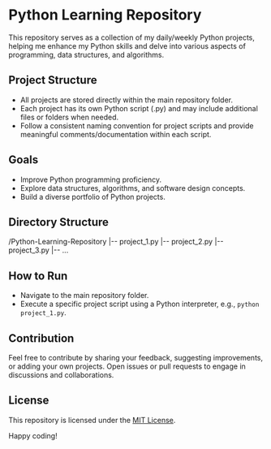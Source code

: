 # Python Learning Repository

This repository serves as a collection of my daily/weekly Python projects, helping me enhance my Python skills and delve into various aspects of programming, data structures, and algorithms.

## Project Structure

- All projects are stored directly within the main repository folder.
- Each project has its own Python script (.py) and may include additional files or folders when needed.
- Follow a consistent naming convention for project scripts and provide meaningful comments/documentation within each script.

## Goals

- Improve Python programming proficiency.
- Explore data structures, algorithms, and software design concepts.
- Build a diverse portfolio of Python projects.

## Directory Structure

/Python-Learning-Repository
|-- project_1.py
|-- project_2.py
|-- project_3.py
|-- ...

## How to Run

- Navigate to the main repository folder.
- Execute a specific project script using a Python interpreter, e.g., `python project_1.py`.

## Contribution

Feel free to contribute by sharing your feedback, suggesting improvements, or adding your own projects. Open issues or pull requests to engage in discussions and collaborations.

## License

This repository is licensed under the [MIT License](LICENSE).

Happy coding!
